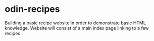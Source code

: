 # odin-recipes
Building a basic recipe website in order to demonstrate basic HTML knowledge. Website will consist of a main index page linking to a few recipes